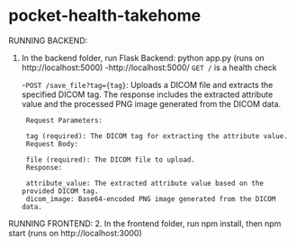 # pocket-health-takehome
RUNNING BACKEND:
1. In the backend folder, run Flask Backend: python app.py (runs on http://localhost:5000)
    -http://localhost:5000/  `GET /` is a health check
    
    -`POST /save_file?tag={tag}`: Uploads a DICOM file and extracts the specified DICOM tag. The response includes the extracted attribute value and the processed PNG image generated from the DICOM data.

        Request Parameters:

        tag (required): The DICOM tag for extracting the attribute value.
        Request Body:

        file (required): The DICOM file to upload.
        Response:

        attribute_value: The extracted attribute value based on the provided DICOM tag.
        dicom_image: Base64-encoded PNG image generated from the DICOM data.

RUNNING FRONTEND: 
2. In the frontend folder, run npm install, then npm start (runs on http://localhost:3000)